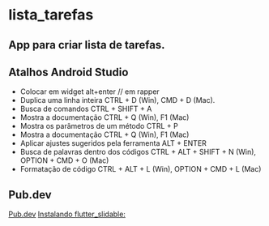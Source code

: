 # lista_tarefas

## App para criar lista de tarefas.


## Atalhos Android Studio

* Colocar em widget  alt+enter   // em rapper
* Duplica uma linha inteira	CTRL + D (Win), CMD + D (Mac).
* Busca de comandos	CTRL + SHIFT + A
* Mostra a documentação	CTRL + Q (Win), F1 (Mac)
* Mostra os parâmetros de um método	CTRL + P
* Mostra a documentação	CTRL + Q (Win), F1 (Mac)
* Aplicar ajustes sugeridos pela ferramenta	ALT + ENTER
* Busca de palavras dentro dos códigos	CTRL + ALT + SHIFT + N (Win), OPTION + CMD + O (Mac)
* Formatação de código	CTRL + ALT + L (Win), OPTION + CMD + L (Mac)


## Pub.dev

[Pub.dev](https://pub.dev/)
[Instalando flutter_slidable:](https://pub.dev/packages/flutter_slidable/install)


